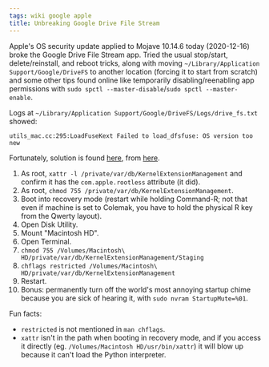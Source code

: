 ```yaml
---
tags: wiki google apple
title: Unbreaking Google Drive File Stream
---
```


Apple's OS security update applied to Mojave 10.14.6 today (2020-12-16) broke the Google Drive File Stream app. Tried the usual stop/start, delete/reinstall, and reboot tricks, along with moving `~/Library/Application Support/Google/DriveFS` to another location (forcing it to start from scratch) and some other tips found online like temporarily disabling/reenabling app permissions with `sudo spctl --master-disable`/`sudo spctl --master-enable`.

Logs at `~/Library/Application Support/Google/DriveFS/Logs/drive_fs.txt` showed:

```
utils_mac.cc:295:LoadFuseKext Failed to load_dfsfuse: OS version too new
```

Fortunately, solution is found [here](https://support.google.com/drive/thread/79270023?hl=en), from [here](https://github.com/pqrs-org/Karabiner-Elements/issues/2373#issuecomment-676121212).

1. As root, `xattr -l /private/var/db/KernelExtensionManagement` and confirm it has the `com.apple.rootless` attribute (it did).
2. As root, `chmod 755 /private/var/db/KernelExtensionManagement`.
3. Boot into recovery mode (restart while holding Command-R; not that even if machine is set to Colemak, you have to hold the physical R key from the Qwerty layout).
4. Open Disk Utility.
5. Mount "Macintosh HD".
6. Open Terminal.
7. `chmod 755 /Volumes/Macintosh\ HD/private/var/db/KernelExtensionManagement/Staging`
8. `chflags restricted /Volumes/Macintosh\ HD/private/var/db/KernelExtensionManagement`
9. Restart.
10. Bonus: permanently turn off the world's most annoying startup chime because you are sick of hearing it, with `sudo nvram StartupMute=%01`.

Fun facts:

-   `restricted` is not mentioned in `man chflags`.
-   `xattr` isn't in the path when booting in recovery mode, and if you access it directly (eg. `/Volumes/Macintosh HD/usr/bin/xattr`) it will blow up because it can't load the Python interpreter.
